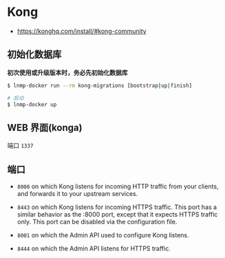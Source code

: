 # Kong

* https://konghq.com/install/#kong-community

## 初始化数据库

**初次使用或升级版本时，务必先初始化数据库**

```bash
$ lnmp-docker run --rm kong-migrations [bootstrap|up|finish]

# 启动
$ lnmp-docker up
```

## WEB 界面(konga)

端口 `1337`

## 端口

* `8000` on which Kong listens for incoming HTTP traffic from your clients, and forwards it to your upstream services.

* `8443` on which Kong listens for incoming HTTPS traffic. This port has a similar behavior as the :8000 port, except that it expects HTTPS traffic only. This port can be disabled via the configuration file.

* `8001` on which the Admin API used to configure Kong listens.
* `8444` on which the Admin API listens for HTTPS traffic.
